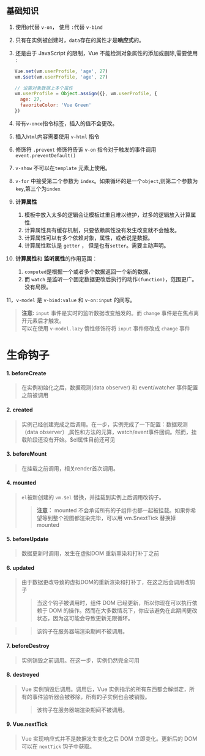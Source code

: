 
## 基础知识

1. 使用`@`代替 `v-on`， 使用 `:`代替 `v-bind`

2. 只有在实例被创建时，`data`存在的属性才是**响应式**的。

3. 还是由于 JavaScript 的限制，Vue 不能检测对象属性的添加或删除,需要使用 :
```JavaScript
   Vue.set(vm.userProfile, 'age', 27)
   vm.$set(vm.userProfile, 'age', 27)

   // 设置对象数据上多个属性
   vm.userProfile = Object.assign({}, vm.userProfile, {
     age: 27,
     favoriteColor: 'Vue Green'
   })
```

4. 带有`v-once`指令标签，插入的值不会更改。

5. 插入`html`内容需要使用 `v-html` 指令

6. 修饰符 `.prevent` 修饰符告诉 `v-on` 指令对于触发的事件调用 `event.preventDefault()`

7. `v-show` 不可以在`template` 元素上使用。

8. `v-for` 中接受第二个参数为 `index`。如果循环的是一个`object`,则第二个参数为`key`,第三个为`index`

9. **计算属性**

    1. 模板中放入太多的逻辑会让模板过重且难以维护，过多的逻辑放入计算属性.
    2. 计算属性具有缓存机制，只要依赖属性没有发生改变就不会触发。
    3. 计算属性可以有多个依赖对象，属性，或者说是数据。
    4. 计算属性默认是 `getter` ， 但是也有`setter`。需要主动声明。

10. **计算属性**和 **监听属性**的作用范围：
     1. `computed`是根据一个或者多个数据返回一个新的数据，
     2. 而 `watch` 是监听一个固定数据更改后执行的动作`(function)`，范围更广。
      没有局限。

11，`v-model` 是 `v-bind:value` 和 `v-on:input` 的间写。
> **注意:** `input` 事件是实时的监听数据改变触发的。而 `change` 事件是在焦点离开元素后才触发。<br/>
> 可以在使用 `v-model.lazy` 惰性修饰符将 `input` 事件修改成 `change` 事件


# 生命钩子

#### 1. beforeCreate
> 在实例初始化之后，数据观测(data observer) 和 event/watcher 事件配置之前被调用

#### 2. created
> 实例己经创建完成之后调用。在一步，实例完成了一下配置：数据观测（data observer）,属性和方法的元算，watch/event事件回调。然而，挂载阶段还没有开始。$el属性目前还可见

#### 3. beforeMount
> 在挂载之前调用，相关render首次调用。

#### 4. mounted
> `el`被新创建的 `vm.$el` 替换，并挂载到实例上后调用改钩子。
>> **注意：** mounted 不会承诺所有的子组件也都一起被挂载。如果你希望等到整个视图都渲染完毕，可以用 vm.$nextTick 替换掉 mounted

#### 5. beforeUpdate
> 数据更新时调用，发生在虚拟DOM 重新熏染和打补丁之前

#### 6. updated
> 由于数据更改导致的虚拟DOM的重新渲染和打补丁，在这之后会调用改钩子
>> 当这个钩子被调用时，组件 DOM 已经更新，所以你现在可以执行依赖于 DOM 的操作。然而在大多数情况下，你应该避免在此期间更改状态，因为这可能会导致更新无限循环。

>> 该钩子在服务器端渲染期间不被调用。

#### 7. beforeDestroy
> 实例销毁之前调用。在这一步，实例仍然完全可用

#### 8. destroyed
> Vue 实例销毁后调用。调用后，Vue 实例指示的所有东西都会解绑定，所有的事件监听器会被移除，所有的子实例也会被销毁。
>> 该钩子在服务器端渲染期间不被调用。


#### 9. Vue.nextTick
> Vue 实现响应式并不是数据发生变化之后 DOM 立即变化。更新后的 DOM 可以在 `nextTick` 钩子中获取。

